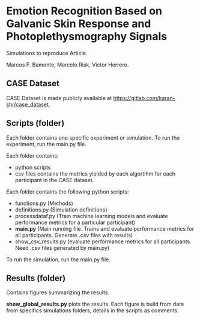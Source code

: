 # Emotion Recognition Based on Galvanic Skin Response and Photoplethysmography Signals

Simulations to reproduce Article. 

Marcos F. Bamonte,
Marcelo Risk,
Victor Herrero.

##  CASE Dataset
CASE Dataset is made publicly available at https://gitlab.com/karan-shr/case_dataset.


## Scripts (folder)

Each folder contains one specific experiment or simulation. To run the experiment, run the main.py file. 

Each folder contains:
* python scripts
* csv files contains the metrics yielded by each algortihm for each participant in the CASE dataset. 

Each folder contains the following python scripts:
* functions.py (Methods)
* definitions.py (Simulation definitions)
* processdataf.py (Train machine learning models and evaluate performance metrics for a particular participant)
* **main.py** (Main running file. Trains and evaluate performance metrics for all participants. Generate .csv files with results)
* show_csv_results.py (evaluate performance metrics for all participants. Need .csv files generated by main.py)

To run the simulation, run the main.py file. 



## Results (folder)

Contains figures summarizing the results. 

**show_global_results.py** plots the results. Each figure is build from data from specifics simulations folders, details in the scripts as comments. 

